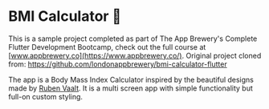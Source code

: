 # BMI Calculator 💪

This is a sample project completed as part of The App Brewery's Complete Flutter Development Bootcamp, check out the full course at [www.appbrewery.co](https://www.appbrewery.co/).  Original project cloned from: https://github.com/londonappbrewery/bmi-calculator-flutter

The app is a Body Mass Index Calculator inspired by the beautiful designs made by [Ruben Vaalt](https://dribbble.com/shots/4585382-Simple-BMI-Calculator). It is a multi screen app with simple functionality but full-on custom styling.

